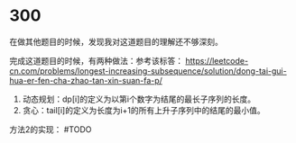 # 300

在做其他题目的时候，发现我对这道题目的理解还不够深刻。

完成这道题目的时候，有两种做法：参考该标答：
https://leetcode-cn.com/problems/longest-increasing-subsequence/solution/dong-tai-gui-hua-er-fen-cha-zhao-tan-xin-suan-fa-p/

1. 动态规划：dp[i]的定义为以第i个数字为结尾的最长子序列的长度。
2. 贪心：tail[i]的定义为长度为i+1的所有上升子序列中的结尾的最小值。

方法2的实现： #TODO
